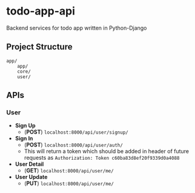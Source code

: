 # todo-app-api
Backend services for todo app written in Python-Django
## Project Structure
```
app/
    app/
    core/
    user/
```
## APIs
### User
* **Sign Up**
    * (**POST**) `localhost:8000/api/user/signup/`
* **Sign In**
    * (**POST**) `localhost:8000/api/user/auth/`
    * This will return a token which should be added in header of future requests as `Authorization: Token c60ba83d8ef20f9339d0a4088`
* **User Detail**
    * (**GET**) `localhost:8000/api/user/me/`
* **User Update**
    * (**PUT**) `localhost:8000/api/user/me/`
